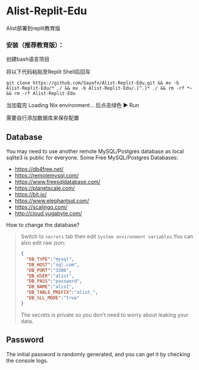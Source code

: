 # Alist-Replit-Edu
 Alist部署到replit教育版

### 安装（推荐教育版）：

创建bash语言项目

将以下代码粘贴至Replit Shell后回车

`git clone https://github.com/Sayafx/Alist-Replit-Edu.git && mv -b Alist-Replit-Edu/* ./ && mv -b Alist-Replit-Edu/.[^.]* ./ && rm -rf *~ && rm -rf Alist-Replit-Edu`

当加载完 Loading Nix environment... 后点击绿色 ▶ Run

需要自行添加数据库来保存配置

 ## Database
You may need to use another remote MySQL/Postgres database as local sqlite3 is public for everyone. Some Free MySQL/Postgres Databases:

- https://db4free.net/
- https://remotemysql.com/
- https://www.freesqldatabase.com/
- https://planetscale.com/
- https://bit.io/
- https://www.elephantsql.com/
- https://scalingo.com/
- http://cloud.yugabyte.com/

How to change the database?
> Switch to `secrets` tab then edit `System environment variables`.You can also edit raw json:
> ```json
> {
>   "DB_TYPE":"mysql",
>   "DB_HOST":"sql.com",
>   "DB_PORT":"3306",
>   "DB_USER":"alist",
>   "DB_PASS":"password",
>   "DB_NAME":"alist",
>   "DB_TABLE_PREFIX":"alist_",
>   "DB_SLL_MODE":"true"
> }
> ```
> The secrets is private so you don't need to worry about leaking your data.

## Password
The initial password is randomly generated, and you can get it by checking the console logs.
